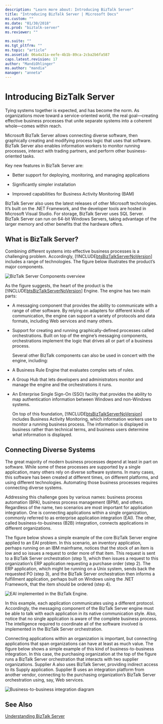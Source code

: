 ```yaml
---
description: "Learn more about: Introducing BizTalk Server"
title: "Introducing BizTalk Server | Microsoft Docs"
ms.custom: ""
ms.date: "01/30/2018"
ms.prod: "biztalk-server"
ms.reviewer: ""

ms.suite: ""
ms.tgt_pltfrm: ""
ms.topic: "article"
ms.assetid: 06a4a31a-eefe-4b1b-89ca-2cba2b6fa587
caps.latest.revision: 17
author: "MandiOhlinger"
ms.author: "mandia"
manager: "anneta"
---
```

# Introducing BizTalk Server
Tying systems together is expected, and has become the norm. As organizations move toward a service-oriented world, the real goal—creating effective business processes that unite separate systems into a coherent whole—comes within reach.  
  
 Microsoft BizTalk Server allows connecting diverse software, then graphically creating and modifying process logic that uses that software. BizTalk Server also enables information workers to monitor running processes, interact with trading partners, and perform other business-oriented tasks.  
  
 Key new features in BizTalk Server are:  
  
-   Better support for deploying, monitoring, and managing applications  
  
-   Significantly simpler installation  
  
-   Improved capabilities for Business Activity Monitoring (BAM)  
  
BizTalk Server also uses the latest releases of other Microsoft technologies. It’s built on the .NET Framework, and the developer tools are hosted in Microsoft Visual Studio. For storage, BizTalk Server uses SQL Server. BizTalk Server can run on 64-bit Windows Servers, taking advantage of the larger memory and other benefits that the hardware offers.  
  
## What is BizTalk Server?  
 Combining different systems into effective business processes is a challenging problem. Accordingly, [!INCLUDE[btsBizTalkServerNoVersion](../includes/btsbiztalkservernoversion-md.md)] includes a range of technologies. The figure below illustrates the product’s major components.  
  
 ![BizTalk Server Components overview](../core/media/d167608e-7c51-4d52-b8fa-9d4149242934.gif "d167608e-7c51-4d52-b8fa-9d4149242934")  
  
 As the figure suggests, the heart of the product is the [!INCLUDE[btsBizTalkServerNoVersion](../includes/btsbiztalkservernoversion-md.md)] Engine. The engine has two main parts:  
  
- A messaging component that provides the ability to communicate with a range of other software. By relying on adapters for different kinds of communication, the engine can support a variety of protocols and data formats, including Web services and many others.  
  
- Support for creating and running graphically-defined processes called orchestrations. Built on top of the engine’s messaging components, orchestrations implement the logic that drives all or part of a business process.  
  
  Several other BizTalk components can also be used in concert with the engine, including:  
  
- A Business Rule Engine that evaluates complex sets of rules.  
  
- A Group Hub that lets developers and administrators monitor and manage the engine and the orchestrations it runs.  
  
- An Enterprise Single Sign-On (SSO) facility that provides the ability to map authentication information between Windows and non-Windows systems.  
  
  On top of this foundation, [!INCLUDE[btsBizTalkServerNoVersion](../includes/btsbiztalkservernoversion-md.md)] includes Business Activity Monitoring, which information workers use to monitor a running business process. The information is displayed in business rather than technical terms, and business users determine what information is displayed.  
  
## Connecting Diverse Systems  
 The great majority of modern business processes depend at least in part on software. While some of these processes are supported by a single application, many others rely on diverse software systems. In many cases, this software has been created at different times, on different platforms, and using different technologies. Automating those business processes requires connecting diverse systems.  
  
 Addressing this challenge goes by various names: business process automation (BPA), business process management (BPM), and others. Regardless of the name, two scenarios are most important for application integration. One is connecting applications within a single organization, commonly referred to as enterprise application integration (EAI). The other, called business-to-business (B2B) integration, connects applications in different organizations.  
  
 The figure below shows a simple example of the core BizTalk Server engine applied to an EAI problem. In this scenario, an inventory application, perhaps running on an IBM mainframe, notices that the stock of an item is low and so issues a request to order more of that item. This request is sent to a BizTalk Server orchestration (step 1), which then issues a request to this organization’s ERP application requesting a purchase order (step 2). The ERP application, which might be running on a Unix system, sends back the requested PO (step 3), and the BizTalk Server orchestration then informs a fulfillment application, perhaps built on Windows using the .NET Framework, that the item should be ordered (step 4).  
  
 ![EAI implemented in the BizTalk Engine.](../core/media/7d8558da-03cf-494b-8334-efe0ea15a6a7.gif "7d8558da-03cf-494b-8334-efe0ea15a6a7")  
  
 In this example, each application communicates using a different protocol. Accordingly, the messaging component of the BizTalk Server engine must be able to talk with each application in its native communication style. Also, notice that no single application is aware of the complete business process. The intelligence required to coordinate all of the software involved is implemented in the BizTalk Server orchestration.  
  
 Connecting applications within an organization is important, but connecting applications that span organizations can have at least as much value. The figure below shows a simple example of this kind of business-to-business integration. In this case, the purchasing organization at the top of the figure runs a BizTalk Server orchestration that interacts with two supplier organizations. Supplier A also uses BizTalk Server, providing indirect access to its Supply application. Supplier B uses an integration platform from another vendor, connecting to the purchasing organization’s BizTalk Server orchestration using, say, Web services.  
  
 ![Business-to-business integration diagram](../core/media/b1d8787d-e842-468e-96c5-b68875d9abc3.gif "b1d8787d-e842-468e-96c5-b68875d9abc3")  
  
## See Also  
 [Understanding BizTalk Server](../core/understanding-biztalk-server.md)
